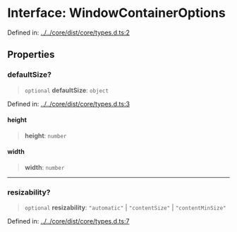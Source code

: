 # Interface: WindowContainerOptions

Defined in: [../../core/dist/core/types.d.ts:2](https://github.com/webspatial/webspatial-sdk/blob/main/react/src/core/types.d.ts#L2)

## Properties

### defaultSize?

> `optional` **defaultSize**: `object`

Defined in: [../../core/dist/core/types.d.ts:3](https://github.com/webspatial/webspatial-sdk/blob/main/react/src/core/types.d.ts#L3)

#### height

> **height**: `number`

#### width

> **width**: `number`

***

### resizability?

> `optional` **resizability**: `"automatic"` \| `"contentSize"` \| `"contentMinSize"`

Defined in: [../../core/dist/core/types.d.ts:7](https://github.com/webspatial/webspatial-sdk/blob/main/react/src/core/types.d.ts#L7)
